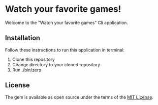 # Watch your favorite games!

Welcome to the "Watch your favorite games" Cli application.

## Installation

Follow these instructions to run this application in terminal:

1. Clone this repository
2. Change directory to your cloned repository
3. Run ./bin/zerp

## License

The gem is available as open source under the terms of the [MIT License](https://opensource.org/licenses/MIT).
